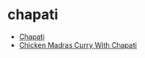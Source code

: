 # chapati

 * [Chapati](index/c/chapati.json)
 * [Chicken Madras Curry With Chapati](index/c/chicken-madras-curry-with-chapati.json)
